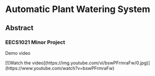 # Automatic Plant Watering System
## Abstract
### EECS1021 Minor Project
<p>Demo video</p>
[![Watch the video](https://img.youtube.com/vi/bswPFrmraFw/0.jpg)](https://www.youtube.com/watch?v=bswPFrmraFw)
